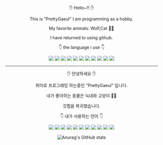 <div align=center>

✋ Hello~!! ✋

This is "PrettyGaeul" I am programming as a hobby.

My favorite animals: Wolf,Cat 🐺🐱

I have returned to using github.

👇 the language i use 👇

<img src="http://img.shields.io/badge/-Java-yellow?style=flat&logo=Java&link=https://github.com/PrettyGaeul" /> <img src="http://img.shields.io/badge/-JavaScript-yellow?style=flat&logo=JavaScript&link=https://github.com/PrettyGaeul" /> <img src="http://img.shields.io/badge/-Delphi-EE1F35?style=flat&logo=Delphi&link=https://github.com/PrettyGaeul" /> <img src="http://img.shields.io/badge/-Python-yellow?style=flat&logo=Python&link=https://github.com/PrettyGaeul" /> <img src="https://img.shields.io/badge/-CoffeeScript-yellowgreen" /> <img src="https://img.shields.io/badge/-PHP-9cf" /> <img src="https://img.shields.io/badge/-Less-blue" /> <img src="https://img.shields.io/badge/-html-9cf" /> <img src="https://img.shields.io/badge/-C-blueviolet" /> <img src="https://img.shields.io/badge/-C%23-blueviolet" /> <img src="https://img.shields.io/badge/-C%2B%2B-blueviolet" />

-----------------------------------------------------------------------------------------------------------------------------------------------------------------------------

✋ 안녕하세요 ✋

취미로 프로그래밍 하는중인 "PrettyGaeul" 입니다.

내가 좋아하는 동물은 늑대와 고양이 🐺🐱

깃헙을 복귀했습니다.

👇 내가 사용하는 언어 👇

<img src="http://img.shields.io/badge/-Java-yellow?style=flat&logo=Java&link=https://github.com/PrettyGaeul" /> <img src="http://img.shields.io/badge/-JavaScript-yellow?style=flat&logo=JavaScript&link=https://github.com/PrettyGaeul" /> <img src="http://img.shields.io/badge/-Delphi-EE1F35?style=flat&logo=Delphi&link=https://github.com/PrettyGaeul" /> <img src="http://img.shields.io/badge/-Python-yellow?style=flat&logo=Python&link=https://github.com/PrettyGaeul" /> <img src="https://img.shields.io/badge/-CoffeeScript-yellowgreen" /> <img src="https://img.shields.io/badge/-PHP-9cf" /> <img src="https://img.shields.io/badge/-Less-blue" /> <img src="https://img.shields.io/badge/-html-9cf" /> <img src="https://img.shields.io/badge/-C-blueviolet" /> <img src="https://img.shields.io/badge/-C%23-blueviolet" /> <img src="https://img.shields.io/badge/-C%2B%2B-blueviolet" />

![Anurag's GitHub stats](https://github-readme-stats.vercel.app/api?username=PrettyGaeul&show_icons=true&theme=radical)

</div>
